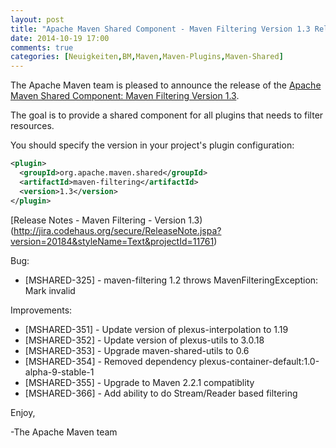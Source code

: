 ```yaml
---
layout: post
title: "Apache Maven Shared Component - Maven Filtering Version 1.3 Released"
date: 2014-10-19 17:00
comments: true
categories: [Neuigkeiten,BM,Maven,Maven-Plugins,Maven-Shared]
---
```

The Apache Maven team is pleased to announce the release of the 
[Apache Maven Shared Component: Maven Filtering Version 1.3](http://maven.apache.org/shared/maven-filtering/).

The goal is to provide a shared component for all plugins that needs to filter
resources.

You should specify the version in your project's plugin configuration:

``` xml
<plugin>
  <groupId>org.apache.maven.shared</groupId>
  <artifactId>maven-filtering</artifactId>
  <version>1.3</version>
</plugin>
```

<!-- more -->

[Release Notes - Maven Filtering - Version 1.3)(http://jira.codehaus.org/secure/ReleaseNote.jspa?version=20184&styleName=Text&projectId=11761)

Bug:

 * [MSHARED-325] - maven-filtering 1.2 throws MavenFilteringException: Mark invalid

Improvements:

 * [MSHARED-351] - Update version of plexus-interpolation to 1.19
 * [MSHARED-352] - Update version of plexus-utils to 3.0.18
 * [MSHARED-353] - Upgrade maven-shared-utils to 0.6
 * [MSHARED-354] - Removed dependency plexus-container-default:1.0-alpha-9-stable-1
 * [MSHARED-355] - Upgrade to Maven 2.2.1 compatiblity
 * [MSHARED-366] - Add ability to do Stream/Reader based filtering

Enjoy,

-The Apache Maven team
